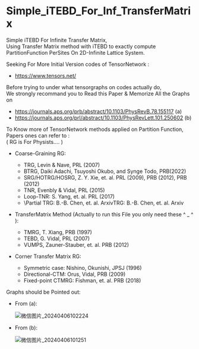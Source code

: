 # Simple_iTEBD_For_Inf_TransferMatrix
Simple iTEBD For Infinite Transfer Matrix, \
Using Transfer Matrix method with iTEBD to exactly compute PartitionFunction PerSites On 2D-Infinite Lattice System. 

Seeking For More Initial Version codes of TensorNetwork :
- https://www.tensors.net/

Before trying to under what tensorgraphs on codes actually do,\
We strongly recommand you to Read this Paper & Memorize All the Graphs on
- https://journals.aps.org/prb/abstract/10.1103/PhysRevB.78.155117 (a)
- https://journals.aps.org/prl/abstract/10.1103/PhysRevLett.101.250602 (b)
 
To Know more of TensorNetwork methods applied on Partition Function, Papers ones can refer to :\
   ( RG is For Physists.... )
- Coarse-Graining RG: 
    * TRG, Levin & Nave, PRL (2007)
    * BTRG, Daiki Adachi, Tsuyoshi Okubo, and Synge Todo, PRB(2022)
    * SRG/HOTRG/HOSRG, Z. Y. Xie, et. al. PRL (2009), PRB (2012), PRB (2012)
    * TNR, Evenbly & Vidal, PRL (2015)
    * Loop-TNR: S. Yang, et. al. PRL (2017)
    * \Partial TRG: B.-B. Chen, et. al. ArxivTRG: B.-B. Chen, et. al. Arxiv
      
- TransferMatrix Method (Actually to run this File you only need these ^ _ ^ ):
    * TMRG, T. Xiang, PRB (1997) 
    * TEBD, G. Vidal, PRL (2007) 
    * VUMPS, Zauner-Stauber, et. al. PRB (2012)
      
- Corner Transfer Matrix RG:
    * Symmetric case: Nishino, Okunishi, JPSJ (1996)
    * Directional-CTM: Orus, Vidal, PRB (2009)
    * Fixed-point CTMRG: Fishman, et. al. PRB (2018)


Graphs should be Pointed out:

 - From (a): 

   ![微信图片_20240406102224](https://github.com/Sauvignon2584/Simple_iTEBD_For_Inf_TransferMatrix/assets/112241604/5557ae6b-cacd-4273-a54b-2af74f6e3927)


   
 - From (b):

   ![微信图片_20240406101251](https://github.com/Sauvignon2584/Simple_iTEBD_For_Inf_TransferMatrix/assets/112241604/e38a676c-775a-4e96-9151-ea7e3f2cdb92)


   
 
